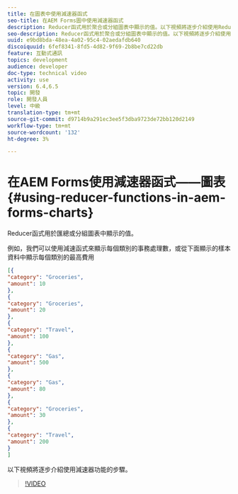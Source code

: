 ```yaml
---
title: 在圖表中使用減速器函式
seo-title: 在AEM Forms圖中使用減速器函式
description: Reducer函式用於聚合或分組圖表中顯示的值。以下視頻將逐步介紹使用Reducer函式時涉及的步驟。
seo-description: Reducer函式用於聚合或分組圖表中顯示的值。以下視頻將逐步介紹使用Reducer函式時涉及的步驟。
uuid: e9bd8bda-48ea-4a02-95c4-02aedafdb640
discoiquuid: 6fef8341-8fd5-4d82-9f69-2b8be7cd22db
feature: 互動式通訊
topics: development
audience: developer
doc-type: technical video
activity: use
version: 6.4,6.5
topic: 開發
role: 開發人員
level: 中級
translation-type: tm+mt
source-git-commit: d9714b9a291ec3ee5f3dba9723de72bb120d2149
workflow-type: tm+mt
source-wordcount: '132'
ht-degree: 3%

---
```



# 在AEM Forms使用減速器函式——圖表{#using-reducer-functions-in-aem-forms-charts}

Reducer函式用於匯總或分組圖表中顯示的值。


例如，我們可以使用減速函式來顯示每個類別的事務處理數，或從下面顯示的樣本資料中顯示每個類別的最高費用

```json
[{
"category": "Groceries",
"amount": 10
},
{
"category": "Groceries",
"amount": 20
},
{
"category": "Travel",
"amount": 100
},
{
"category": "Gas",
"amount": 500
},
{
"category": "Gas",
"amount": 80
},
{
"category": "Groceries",
"amount": 30
},
{
"category": "Travel",
"amount": 200
}
]
```

以下視頻將逐步介紹使用減速器功能的步驟。

>[!VIDEO](https://video.tv.adobe.com/v/21368/?quality=9&learn=on)


